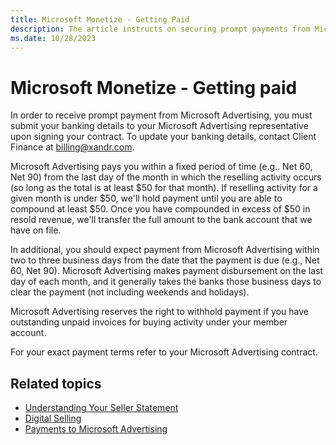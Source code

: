 ```yaml
---
title: Microsoft Monetize - Getting Paid
description: The article instructs on securing prompt payments from Microsoft Advertising by providing banking details during contract signing, and it also mentions how to update this information.
ms.date: 10/28/2023
---
```


# Microsoft Monetize - Getting paid

In order to receive prompt payment from Microsoft Advertising, you must submit your banking details to your Microsoft Advertising representative upon signing your contract.
To update your banking details, contact Client Finance at [billing@xandr.com](mailto:billing@xandr.com).

Microsoft Advertising pays you within a fixed period of time (e.g.. Net 60, Net 90) from the last day of the month in which the reselling activity occurs (so long as the total is at least $50 for that month). If reselling activity for a given month is under $50, we'll hold payment until you are able to compound at least $50. Once you have compounded in excess of $50 in resold revenue, we'll transfer the full amount to the bank account that we have on file.

In additional, you should expect payment from Microsoft Advertising within two to three business days from the date that the payment is due (e.g., Net 60, Net 90). Microsoft Advertising makes payment disbursement on the last day of each month, and it generally takes the banks those business days to clear the payment (not including weekends and holidays).

Microsoft Advertising reserves the right to withhold payment if you have outstanding unpaid invoices for buying activity under your member account.

For your exact payment terms refer to your Microsoft Advertising contract.

## Related topics

- [Understanding Your Seller Statement](understanding-your-seller-statement.md)
- [Digital Selling](digital-selling.md)
- [Payments to Microsoft Advertising](payment-to-xandr.md)
